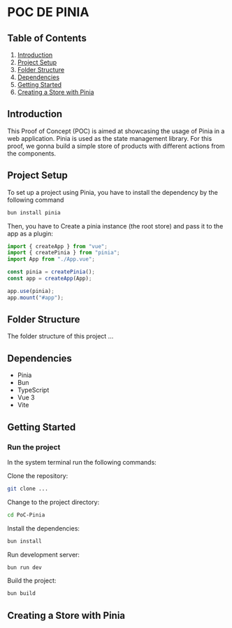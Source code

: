 # POC DE PINIA

## Table of Contents

1. [Introduction](#introduction)
2. [Project Setup](#project-setup)
3. [Folder Structure](#folder-structure)
4. [Dependencies](#dependencies)
5. [Getting Started](#getting-started)
6. [Creating a Store with Pinia](#creating-a-store-with-pinia)

## **Introduction**

This Proof of Concept (POC) is aimed at showcasing the usage of Pinia in a web application. Pinia is used as the state management library. For this proof, we gonna build a simple store of products with different actions from the components.

## **Project Setup**

To set up a project using Pinia, you have to install the dependency by the following command

```bash
bun install pinia
```

Then, you have to Create a pinia instance (the root store) and pass it to the app as a plugin:

```ts
import { createApp } from "vue";
import { createPinia } from "pinia";
import App from "./App.vue";

const pinia = createPinia();
const app = createApp(App);

app.use(pinia);
app.mount("#app");
```

## **Folder Structure**

The folder structure of this project ...

## **Dependencies**

- Pinia
- Bun
- TypeScript
- Vue 3
- Vite

## **Getting Started**

### **Run the project**

In the system terminal run the following commands:

Clone the repository:

```bash
git clone ...
```

Change to the project directory:

```bash
cd PoC-Pinia
```

Install the dependencies:

```bash
bun install
```

Run development server:

```bash
bun run dev
```

Build the project:

```bash
bun build
```

## **Creating a Store with Pinia**
